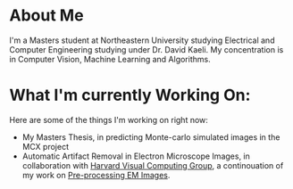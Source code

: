 # About Me
I'm a Masters student at Northeastern University studying Electrical and Computer Engineering studying under Dr. David Kaeli.
My concentration is in Computer Vision, Machine Learning and Algorithms.

# What I'm currently Working On:
Here are some of the things I'm working on right now:
- My Masters Thesis, in predicting Monte-carlo simulated images in the MCX project
- Automatic Artifact Removal in Electron Microscope Images, in collaboration with [Harvard Visual Computing Group](https://vcg.seas.harvard.edu/), a continouation of my work on [Pre-processing EM Images](https://www.github.com/donglaiw/EM-preprocess).
